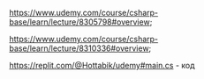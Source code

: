 https://www.udemy.com/course/csharp-base/learn/lecture/8305798#overview;

https://www.udemy.com/course/csharp-base/learn/lecture/8310336#overview;

https://replit.com/@Hottabik/udemy#main.cs - код
